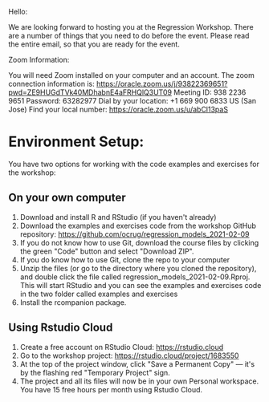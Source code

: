 Hello:

We are looking forward to hosting you at the Regression Workshop. There are a number of things that you need to do before the event.  Please read the entire email, so that you are ready for the event.
 
Zoom Information:
 
You will need Zoom installed on your computer and an account.
The zoom connection information is: https://oracle.zoom.us/j/93822369651?pwd=ZE9HUGdTVk40MDhabnE4aFRHQlQ3UT09
Meeting ID: 938 2236 9651
Password: 63282977
Dial by your location: +1 669 900 6833 US (San Jose)
Find your local number: https://oracle.zoom.us/u/abCl13paS


# Environment Setup:
 
You have two options for working with the code examples and exercises for the workshop:

## On your own computer

1. Download and install R and RStudio (if you haven't already)
2. Download the examples and exercises code from the workshop GitHub repository: https://github.com/ocrug/regression_models_2021-02-09
1. If you do not know how to use Git, download the course files by clicking the green "Code" button and select "Download ZIP".
2. If you do know how to use Git, clone the repo to your computer
3. Unzip the files (or go to the directory where you cloned the repository), and double click the file called regression_models_2021-02-09.Rproj.  This will start RStudio and you can see the examples and exercises code in the two folder called examples and exercises
4. Install the rcompanion package.

## Using Rstudio Cloud

1. Create a free account on RStudio Cloud: https://rstudio.cloud
2. Go to the workshop project: https://rstudio.cloud/project/1683550
3. At the top of the project window, click "Save a Permanent Copy" — it's by the flashing red "Temporary Project" sign.
4. The project and all its files will now be in your own Personal workspace.  You have 15 free hours per month using Rstudio Cloud.
